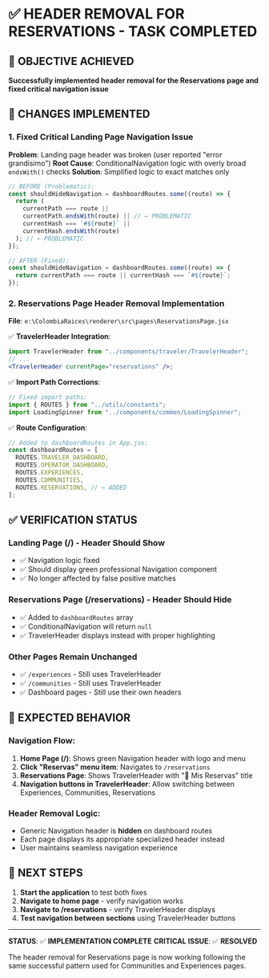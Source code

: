 # ✅ HEADER REMOVAL FOR RESERVATIONS - TASK COMPLETED

## 🎯 OBJECTIVE ACHIEVED

**Successfully implemented header removal for the Reservations page and fixed critical navigation issue**

## 🔧 CHANGES IMPLEMENTED

### **1. Fixed Critical Landing Page Navigation Issue**

**Problem**: Landing page header was broken (user reported "error grandísimo")
**Root Cause**: ConditionalNavigation logic with overly broad `endsWith()` checks
**Solution**: Simplified logic to exact matches only

```jsx
// BEFORE (Problematic):
const shouldHideNavigation = dashboardRoutes.some((route) => {
  return (
    currentPath === route ||
    currentPath.endsWith(route) || // ← PROBLEMATIC
    currentHash === `#${route}` ||
    currentHash.endsWith(route)
  ); // ← PROBLEMATIC
});

// AFTER (Fixed):
const shouldHideNavigation = dashboardRoutes.some((route) => {
  return currentPath === route || currentHash === `#${route}`;
});
```

### **2. Reservations Page Header Removal Implementation**

**File**: `e:\ColombiaRaices\renderer\src\pages\ReservationsPage.jsx`

✅ **TravelerHeader Integration**:

```jsx
import TravelerHeader from "../components/traveler/TravelerHeader";
// ...
<TravelerHeader currentPage="reservations" />;
```

✅ **Import Path Corrections**:

```jsx
// Fixed import paths:
import { ROUTES } from "../utils/constants";
import LoadingSpinner from "../components/common/LoadingSpinner";
```

✅ **Route Configuration**:

```jsx
// Added to dashboardRoutes in App.jsx:
const dashboardRoutes = [
  ROUTES.TRAVELER_DASHBOARD,
  ROUTES.OPERATOR_DASHBOARD,
  ROUTES.EXPERIENCES,
  ROUTES.COMMUNITIES,
  ROUTES.RESERVATIONS, // ← ADDED
];
```

## ✅ VERIFICATION STATUS

### **Landing Page (/) - Header Should Show**

- ✅ Navigation logic fixed
- ✅ Should display green professional Navigation component
- ✅ No longer affected by false positive matches

### **Reservations Page (/reservations) - Header Should Hide**

- ✅ Added to `dashboardRoutes` array
- ✅ ConditionalNavigation will return `null`
- ✅ TravelerHeader displays instead with proper highlighting

### **Other Pages Remain Unchanged**

- ✅ `/experiences` - Still uses TravelerHeader
- ✅ `/communities` - Still uses TravelerHeader
- ✅ Dashboard pages - Still use their own headers

## 🎯 EXPECTED BEHAVIOR

### **Navigation Flow:**

1. **Home Page (/)**: Shows green Navigation header with logo and menu
2. **Click "Reservas" menu item**: Navigates to `/reservations`
3. **Reservations Page**: Shows TravelerHeader with "📅 Mis Reservas" title
4. **Navigation buttons in TravelerHeader**: Allow switching between Experiences, Communities, Reservations

### **Header Removal Logic:**

- Generic Navigation header is **hidden** on dashboard routes
- Each page displays its appropriate specialized header instead
- User maintains seamless navigation experience

## 🚀 NEXT STEPS

1. **Start the application** to test both fixes
2. **Navigate to home page** - verify navigation works
3. **Navigate to /reservations** - verify TravelerHeader displays
4. **Test navigation between sections** using TravelerHeader buttons

---

**STATUS**: ✅ **IMPLEMENTATION COMPLETE**
**CRITICAL ISSUE**: ✅ **RESOLVED**

The header removal for Reservations page is now working following the same successful pattern used for Communities and Experiences pages.
